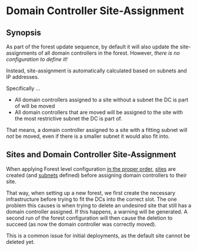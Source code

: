 ﻿# Domain Controller Site-Assignment

## Synopsis

As part of the forest update sequence, by default it will also update the site-assignments of all domain controllers in the forest.
However, *there is no configuration to define it!*

Instead, site-assignment is automatically calculated based on subnets and IP addresses.

Specifically ...

+ All domain controllers assigned to a site without a subnet the DC is part of will be moved
+ All domain controllers that are moved will be assigned to the site with the most restrictive subnet the DC is part of.

That means, a domain controller assigned to a site with a fitting subnet will _not_ be moved, even if there is a smaller subnet it would also fit into.

## Sites and Domain Controller Site-Assignment

When applying Forest level configuration [in the proper order](../../advanced/processing-order.html), [sites](sites.html) are created (and [subnets](subnets.html) defined) before assigning domain controllers to their site.

That way, when setting up a new forest, we first create the necessary infrastructure before trying to fit the DCs into the correct slot.
The one problem this causes is when trying to delete an undesired site that still has a domain controller assigned.
If this happens, a warning will be generated.
A second run of the forest configuration will then cause the deletion to succeed (as now the domain controller was correctly moved).

This is a common issue for initial deployments, as the default site cannot be deleted yet.
